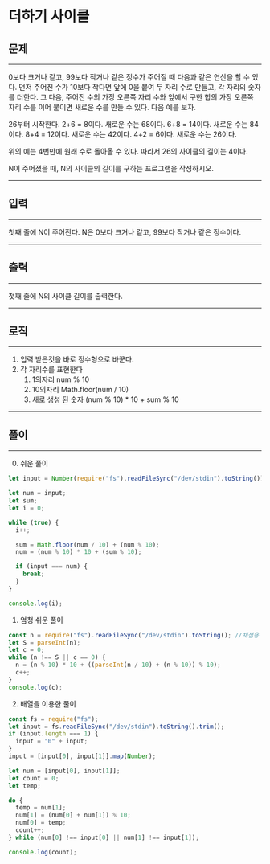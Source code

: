 # 더하기 사이클

## 문제

---

0보다 크거나 같고, 99보다 작거나 같은 정수가 주어질 때 다음과 같은 연산을 할 수 있다. 먼저 주어진 수가 10보다 작다면 앞에 0을 붙여 두 자리 수로 만들고, 각 자리의 숫자를 더한다. 그 다음, 주어진 수의 가장 오른쪽 자리 수와 앞에서 구한 합의 가장 오른쪽 자리 수를 이어 붙이면 새로운 수를 만들 수 있다. 다음 예를 보자.

26부터 시작한다. 2+6 = 8이다. 새로운 수는 68이다. 6+8 = 14이다. 새로운 수는 84이다. 8+4 = 12이다. 새로운 수는 42이다. 4+2 = 6이다. 새로운 수는 26이다.

위의 예는 4번만에 원래 수로 돌아올 수 있다. 따라서 26의 사이클의 길이는 4이다.

N이 주어졌을 때, N의 사이클의 길이를 구하는 프로그램을 작성하시오.

---

## 입력

---

첫째 줄에 N이 주어진다. N은 0보다 크거나 같고, 99보다 작거나 같은 정수이다.

---

## 출력

---

첫째 줄에 N의 사이클 길이를 출력한다.

---

## 로직

---

1. 입력 받은것을 바로 정수형으로 바꾼다.
2. 각 자리수를 표현한다
   1. 1의자리 num % 10
   2. 10의자리 Math.floor(num / 10)
   3. 새로 생성 된 숫자 (num % 10) \* 10 + sum % 10

---

## 풀이

---

0. 쉬운 풀이

```jsx
let input = Number(require("fs").readFileSync("/dev/stdin").toString());

let num = input;
let sum;
let i = 0;

while (true) {
  i++;

  sum = Math.floor(num / 10) + (num % 10);
  num = (num % 10) * 10 + (sum % 10);

  if (input === num) {
    break;
  }
}

console.log(i);
```

1. 엄청 쉬운 풀이

```jsx
const n = require("fs").readFileSync("/dev/stdin").toString(); //채점용
let S = parseInt(n);
let c = 0;
while (n !== S || c == 0) {
  n = (n % 10) * 10 + ((parseInt(n / 10) + (n % 10)) % 10);
  c++;
}
console.log(c);
```

2. 배열을 이용한 풀이

```jsx
const fs = require("fs");
let input = fs.readFileSync("/dev/stdin").toString().trim();
if (input.length === 1) {
  input = "0" + input;
}
input = [input[0], input[1]].map(Number);

let num = [input[0], input[1]];
let count = 0;
let temp;

do {
  temp = num[1];
  num[1] = (num[0] + num[1]) % 10;
  num[0] = temp;
  count++;
} while (num[0] !== input[0] || num[1] !== input[1]);

console.log(count);
```
